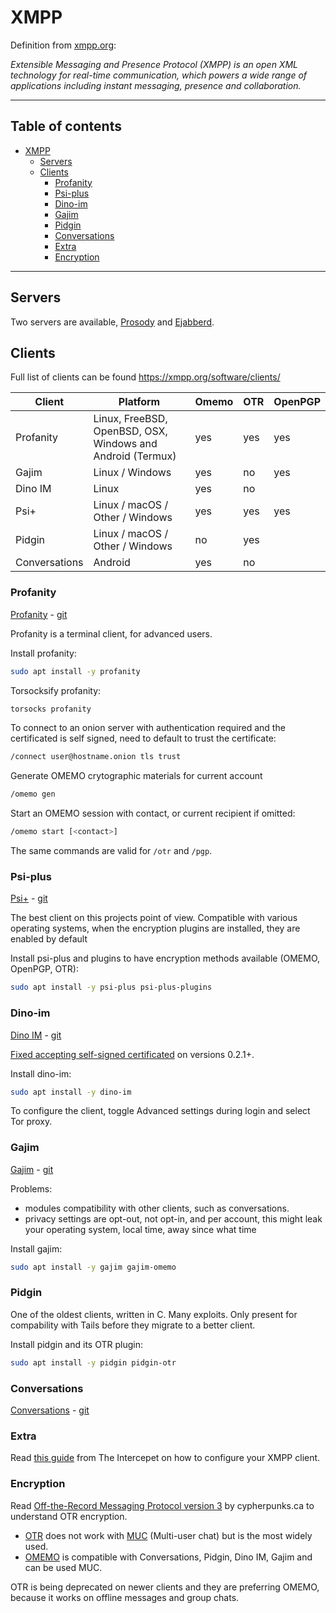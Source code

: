 # XMPP

Definition from [xmpp.org](https://xmpp.org/about/):

_Extensible Messaging and Presence Protocol (XMPP) is an open XML technology for real-time communication, which powers a wide range of applications including instant messaging, presence and collaboration._

---
Table of contents
---
- [XMPP](#xmpp)
  - [Servers](#servers)
  - [Clients](#clients)
    - [Profanity](#profanity)
    - [Psi-plus](#psi-plus)
    - [Dino-im](#dino-im)
    - [Gajim](#gajim)
    - [Pidgin](#pidgin)
    - [Conversations](#conversations)
    - [Extra](#extra)
    - [Encryption](#encryption)

---

## Servers

Two servers are available, [Prosody](prosody) and [Ejabberd](ejabberd).

## Clients

Full list of clients can be found  https://xmpp.org/software/clients/

Client|Platform|Omemo|OTR|OpenPGP
-|-|-|-|-
Profanity|Linux, FreeBSD, OpenBSD, OSX, Windows and Android (Termux)|yes|yes|yes
Gajim|Linux / Windows|yes|no|yes
Dino IM|Linux|yes|no
Psi+|Linux / macOS / Other / Windows|yes|yes|yes
Pidgin|Linux / macOS / Other / Windows|no|yes
Conversations|Android|yes|no

### Profanity

[Profanity](https://profanity-im.github.io/guide/latest/install.html) - [git](https://profanity-im.github.io/)

Profanity is a terminal client, for advanced users.

Install profanity:
```sh
sudo apt install -y profanity
```

Torsocksify profanity:
```sh
torsocks profanity
```

To connect to an onion server with authentication required and the certificated is self signed, need to default to trust the certificate:
```sh
/connect user@hostname.onion tls trust
```

Generate OMEMO crytographic materials for current account
```sh
/omemo gen
```

Start an OMEMO session with contact, or current recipient if omitted:
```sh
/omemo start [<contact>]
```

The same commands are valid for `/otr` and `/pgp`.

### Psi-plus

[Psi+](https://psi-plus.com/) - [git](https://github.com/psi-plus)

The best client on this projects point of view. Compatible with various operating systems, when the encryption plugins are installed, they are enabled by default

Install psi-plus and plugins to have encryption methods available (OMEMO, OpenPGP, OTR):
```sh
sudo apt install -y psi-plus psi-plus-plugins
```


### Dino-im

[Dino IM](https://dino.im/) - [git](https://github.com/dino/dino)

[Fixed accepting self-signed certificated](https://github.com/dino/dino/issues/958) on versions 0.2.1+.

Install dino-im:
```sh
sudo apt install -y dino-im
```

To configure the client, toggle Advanced settings during login and select Tor proxy.

### Gajim

[Gajim](https://gajim.org/) - [git](http://dev.gajim.org/gajim/gajim)

Problems:
- modules compatibility with other clients, such as conversations.
- privacy settings are opt-out, not opt-in, and per account, this might leak your operating system, local time, away since what time

Install gajim:
```sh
sudo apt install -y gajim gajim-omemo
```

### Pidgin

One of the oldest clients, written in C. Many exploits. Only present for compability with Tails before they migrate to a better client.

Install pidgin and its OTR plugin:
```sh
sudo apt install -y pidgin pidgin-otr
```

### Conversations

[Conversations](https://conversations.im/) - [git](https://github.com/inputmice/Conversations)

### Extra

Read [this guide](https://archive.is/n116i#selection-705.16-705.20) from The Intercepet on how to configure your XMPP client.

### Encryption

Read [Off-the-Record Messaging Protocol version 3](https://otr.cypherpunks.ca/Protocol-v3-4.1.1.html) by cypherpunks.ca to understand OTR encryption.

* [OTR](https://xmpp.org/extensions/xep-0364.html) does not work with [MUC](https://xmpp.org/extensions/xep-0045.html) (Multi-user chat) but is the most widely used.
* [OMEMO](https://xmpp.org/extensions/xep-0384.html) is compatible with Conversations, Pidgin, Dino IM, Gajim and can be used MUC.

OTR is being deprecated on newer clients and they are preferring OMEMO, because it works on offline messages and group chats.